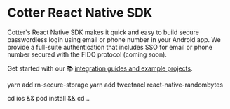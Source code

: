 # Cotter React Native SDK

Cotter's React Native SDK makes it quick and easy to build secure passwordless login using email or phone number in your Android app. We provide a full-suite authentication that includes SSO for email or phone number secured with the FIDO protocol (coming soon).

Get started with our 📚 [integration guides and example projects](https://docs.cotter.app/verify-email-and-phone-number/react-native-sdk).

yarn add rn-secure-storage
yarn add tweetnacl
react-native-randombytes

cd ios && pod install && cd ..
